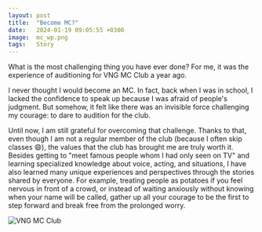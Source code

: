 ```yaml
---
layout: post
title:  "Become MC?"
date:   2024-01-19 09:05:55 +0300
image:  mc_wp.png
tags:   Story
---
```


What is the most challenging thing you have ever done? For me, it was the experience of auditioning for VNG MC Club a year ago.

I never thought I would become an MC. In fact, back when I was in school, I lacked the confidence to speak up because I was afraid of people's judgment. But somehow, it felt like there was an invisible force challenging my courage: to dare to audition for the club.

Until now, I am still grateful for overcoming that challenge. Thanks to that, even though I am not a regular member of the club (because I often skip classes 😄), the values that the club has brought me are truly worth it. Besides getting to "meet famous people whom I had only seen on TV" and learning specialized knowledge about voice, acting, and situations, I have also learned many unique experiences and perspectives through the stories shared by everyone. For example, treating people as potatoes if you feel nervous in front of a crowd, or instead of waiting anxiously without knowing when your name will be called, gather up all your courage to be the first to step forward and break free from the prolonged worry.

<img src="/blog/images/mc.jpg" alt="VNG MC Club" style=""/>